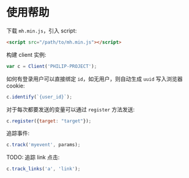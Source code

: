 # 使用帮助

下载 `mh.min.js`，引入 script:

```html
<script src="/path/to/mh.min.js"></script>
```

构建 client 实例:

```javascript
var c = Client('PHILIP-PROJECT');
```

如何有登录用户可以直接绑定 `id`，如无用户，则自动生成 `uuid` 写入浏览器 cookie:

```javascript
c.identify(`{user_id}`);
```

对于每次都要发送的变量可以通过 `register` 方法发送:

```javascript
c.register({target: "target"});
```

追踪事件:

```javascript
c.track('myevent', params);
```

TODO: 追踪 link 点击:

```javascript
c.track_links('a', 'link');
```
